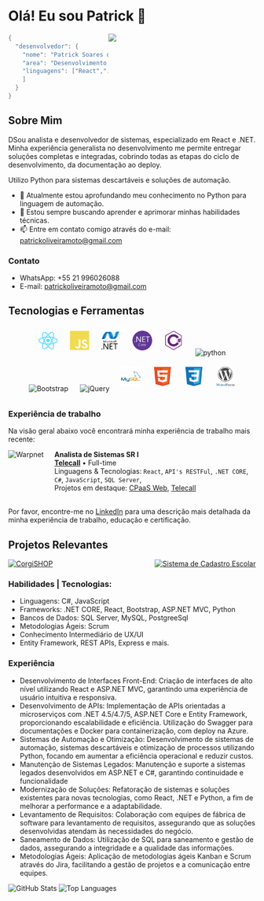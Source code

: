 # Olá! Eu sou Patrick 👋

<img align="right" width="300" src="https://i2.wp.com/allhtaccess.info/wp-content/uploads/2018/03/programming.gif?fit=1281%2C716&ssl=1" />

```kotlin
{
  "desenvolvedor": {
    "nome": "Patrick Soares de Oliveira",
    "area": "Desenvolvimento Fullstack",
    "linguagens": ["React",".NET Core", "SQL", "Python"
    ]
  }
}
```

## Sobre Mim

DSou analista e desenvolvedor de sistemas, especializado em React e .NET. Minha experiência generalista no desenvolvimento me permite entregar soluções completas e integradas, cobrindo todas as etapas do ciclo de desenvolvimento, da documentação ao deploy.

Utilizo Python para sistemas descartáveis e soluções de automação.

- 🔭 Atualmente estou aprofundando meu conhecimento no Python para linguagem de automação.
- 🌱 Estou sempre buscando aprender e aprimorar minhas habilidades técnicas.
- 📫 Entre em contato comigo através do e-mail: patrickoliveiramoto@gmail.com

### Contato

- WhatsApp: +55 21 996026088
- E-mail: patrickoliveiramoto@gmail.com

## Tecnologias e Ferramentas

<p align="center">
  <img src="https://raw.githubusercontent.com/devicons/devicon/master/icons/react/react-original.svg" alt="React" height="40" style="margin: 10px">
  <img src="https://raw.githubusercontent.com/devicons/devicon/master/icons/javascript/javascript-plain.svg" alt="JavaScript" height="40" style="margin: 10px">
  <img src="https://github.com/devicons/devicon/blob/master/icons/dot-net/dot-net-original-wordmark.svg" alt=".NET" height="40" style="margin: 10px">
  <img src="https://github.com/devicons/devicon/blob/master/icons/dotnetcore/dotnetcore-original.svg" alt=".NET Core" height="40" style="margin: 10px">
  <img src="https://github.com/devicons/devicon/blob/master/icons/csharp/csharp-line.svg" alt="C#" height="40" style="margin: 10px">
  <img src="https://cdn.jsdelivr.net/gh/devicons/devicon@latest/icons/python/python-original.svg" alt="python" height="40" style="margin: 10px" />
  <img src="https://cdn.jsdelivr.net/gh/devicons/devicon/icons/bootstrap/bootstrap-original.svg" alt="Bootstrap" height="40" style="margin: 10px">
  <img src="https://cdn.jsdelivr.net/gh/devicons/devicon/icons/jquery/jquery-original.svg" alt="jQuery" height="40" style="margin: 10px">
  <img src="https://github.com/devicons/devicon/blob/master/icons/mysql/mysql-original-wordmark.svg" alt="MySQL" height="40" style="margin: 10px">
  <img src="https://raw.githubusercontent.com/devicons/devicon/master/icons/html5/html5-original.svg" alt="HTML5" height="40" style="margin: 10px">
  <img src="https://raw.githubusercontent.com/devicons/devicon/master/icons/css3/css3-original.svg" alt="CSS3" height="40" style="margin: 10px">
  <img src="https://github.com/devicons/devicon/blob/master/icons/wordpress/wordpress-original.svg" alt="WordPress" height="40" style="margin: 10px">
</p>

### Experiência de trabalho

Na visão geral abaixo você encontrará minha experiência de trabalho mais recente:

[<img align="left" height="94px" width="94px" alt="Warpnet" src="https://scontent-gru2-2.xx.fbcdn.net/v/t39.30808-6/311572978_791074635669867_6005158648507829339_n.png?_nc_cat=102&ccb=1-7&_nc_sid=5f2048&_nc_ohc=kqmZpAD3lG0AX__5bb_&_nc_ht=scontent-gru2-2.xx&oh=00_AfCCqpEFDAzbN_q3AZp7HPZvsMBuPhvlVKwDOEXo4cb2lA&oe=65624B6D"/>](https://telecall.com/)

**Analista de Sistemas SR I** \
[**Telecall**](https://telecall.com/) • Full-time \
Linguagens & Tecnologias: `React`, `API's RESTFul`, `.NET CORE`, `C#`, `JavaScript`, `SQL Server`,\
Projetos em destaque: [CPaaS Web](https://modavo.com.br/), [Telecall](https://telecall.com/) 
<br/>
<br/>

Por favor, encontre-me no [LinkedIn](https://www.linkedin.com/in/patricksoares-dev/) para uma descrição mais detalhada da minha experiência de trabalho, educação e certificação.

## Projetos Relevantes

<div style="display: flex; justify-content: space-between;">
  <a href="https://github.com/PatrickSoares-Dev/CorgiSHOP">
    <img src="https://github-readme-stats.vercel.app/api/pin/?username=PatrickSoares-Dev&repo=CorgiSHOP&theme=dark" alt="CorgiSHOP" width="48%">
  </a>
  <a href="https://github.com/PatrickSoares-Dev/SistemaDeCadastroEscolar">
    <img src="https://github-readme-stats.vercel.app/api/pin/?username=PatrickSoares-Dev&repo=SistemaDeCadastroEscolar&theme=dark" alt="Sistema de Cadastro Escolar" width="48%">
  </a>
</div>

### Habilidades | Tecnologias:

- Linguagens: C#, JavaScript
- Frameworks: .NET CORE, React, Bootstrap, ASP.NET MVC, Python
- Bancos de Dados: SQL Server, MySQL, PostgreeSql
- Metodologias Ágeis: Scrum
- Conhecimento Intermediário de UX/UI
- Entity Framework, REST APIs, Express e mais.

### Experiência

- Desenvolvimento de Interfaces Front-End: Criação de interfaces de alto nível utilizando React e ASP.NET MVC, garantindo uma experiência de usuário intuitiva e responsiva.
- Desenvolvimento de APIs: Implementação de APIs orientadas a microserviços com .NET 4.5/4.7/5, ASP.NET Core e Entity Framework, proporcionando escalabilidade e eficiência. Utilização do Swagger para documentações e Docker para containerização, com deploy na Azure.
- Sistemas de Automação e Otimização: Desenvolvimento de sistemas de automação, sistemas descartáveis e otimização de processos utilizando Python, focando em aumentar a eficiência operacional e reduzir custos.
- Manutenção de Sistemas Legados: Manutenção e suporte a sistemas legados desenvolvidos em ASP.NET e C#, garantindo continuidade e funcionalidade
- Modernização de Soluções: Refatoração de sistemas e soluções existentes para novas tecnologias, como React, .NET e Python, a fim de melhorar a performance e a adaptabilidade.
- Levantamento de Requisitos: Colaboração com equipes de fábrica de software para levantamento de requisitos, assegurando que as soluções desenvolvidas atendam às necessidades do negócio.
- Saneamento de Dados: Utilização de SQL para saneamento e gestão de dados, assegurando a integridade e a qualidade das informações.
- Metodologias Ágeis: Aplicação de metodologias ágeis Kanban e Scrum através do Jira, facilitando a gestão de projetos e a comunicação entre equipes.

![GitHub Stats](https://github-readme-stats.vercel.app/api?username=PatrickSoares-Dev&show_icons=true&theme=dark&include_all_commits=true&count_private=true)
![Top Languages](https://github-readme-stats.vercel.app/api/top-langs/?username=PatrickSoares-Dev&layout=compact&langs_count=7&theme=dark)
